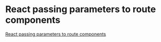 # React passing parameters to route components
[React passing parameters to route components](https://aiwithcloud.com/2022/09/16/react_passing_parameters_to_route_components/)